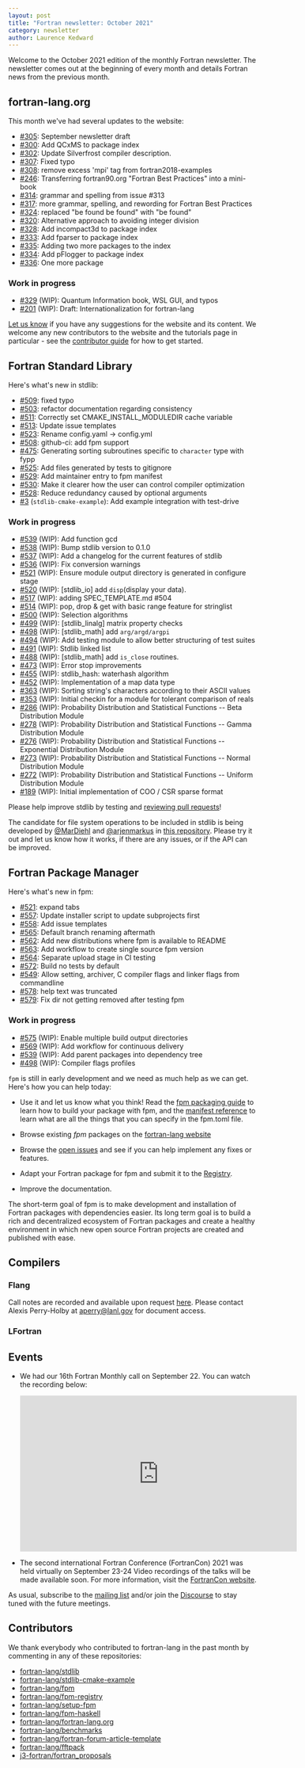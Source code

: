 ```yaml
---
layout: post
title: "Fortran newsletter: October 2021"
category: newsletter
author: Laurence Kedward
---
```


Welcome to the October 2021 edition of the monthly Fortran newsletter.
The newsletter comes out at the beginning of every month and details
Fortran news from the previous month.

<ul id="page-nav"></ul>

## fortran-lang.org

This month we've had several updates to the website:

* [#305](https://github.com/fortran-lang/fortran-lang.org/pull/305):
  September newsletter draft
* [#300](https://github.com/fortran-lang/fortran-lang.org/pull/300):
  Add QCxMS to package index
* [#302](https://github.com/fortran-lang/fortran-lang.org/pull/302):
  Update Silverfrost compiler description.
* [#307](https://github.com/fortran-lang/fortran-lang.org/pull/307):
  Fixed typo
* [#308](https://github.com/fortran-lang/fortran-lang.org/pull/308):
  remove excess 'mpi' tag from fortran2018-examples
* [#246](https://github.com/fortran-lang/fortran-lang.org/pull/246):
  Transferring fortran90.org "Fortran Best Practices" into a mini-book
* [#314](https://github.com/fortran-lang/fortran-lang.org/pull/314):
  grammar and spelling from issue #313
* [#317](https://github.com/fortran-lang/fortran-lang.org/pull/317):
  more grammar, spelling, and rewording for Fortran Best Practices
* [#324](https://github.com/fortran-lang/fortran-lang.org/pull/324):
  replaced "be found be found" with "be found"
* [#320](https://github.com/fortran-lang/fortran-lang.org/pull/320):
  Alternative approach to avoiding integer division
* [#328](https://github.com/fortran-lang/fortran-lang.org/pull/328):
  Add incompact3d to package index
* [#333](https://github.com/fortran-lang/fortran-lang.org/pull/333):
  Add fparser to package index
* [#335](https://github.com/fortran-lang/fortran-lang.org/pull/335):
  Adding two more packages to the index
* [#334](https://github.com/fortran-lang/fortran-lang.org/pull/334):
  Add pFlogger to package index
* [#336](https://github.com/fortran-lang/fortran-lang.org/pull/336):
  One more package

### Work in progress

* [#329](https://github.com/fortran-lang/fortran-lang.org/pull/329) (WIP):
  Quantum Information book, WSL GUI, and typos
* [#201](https://github.com/fortran-lang/fortran-lang.org/pull/201) (WIP):
  Draft: Internationalization for fortran-lang


[Let us know](https://github.com/fortran-lang/fortran-lang.org/issues)
if you have any suggestions for the website and its content.
We welcome any new contributors to the website and the tutorials page in particular - see the
[contributor guide](https://github.com/fortran-lang/fortran-lang.org/blob/master/CONTRIBUTING.md)
for how to get started.

## Fortran Standard Library

Here's what's new in stdlib:

* [#509](https://github.com/fortran-lang/stdlib/pull/509):
  fixed typo
* [#503](https://github.com/fortran-lang/stdlib/pull/503):
  refactor documentation regarding consistency
* [#511](https://github.com/fortran-lang/stdlib/pull/511):
  Correctly set CMAKE_INSTALL_MODULEDIR cache variable
* [#513](https://github.com/fortran-lang/stdlib/pull/513):
  Update issue templates
* [#523](https://github.com/fortran-lang/stdlib/pull/523):
  Rename config.yaml -> config.yml
* [#508](https://github.com/fortran-lang/stdlib/pull/508):
  github-ci: add fpm support
* [#475](https://github.com/fortran-lang/stdlib/pull/475):
  Generating sorting subroutines specific to `character` type with fypp
* [#525](https://github.com/fortran-lang/stdlib/pull/525):
  Add files generated by tests to gitignore
* [#529](https://github.com/fortran-lang/stdlib/pull/529):
  Add maintainer entry to fpm manifest
* [#530](https://github.com/fortran-lang/stdlib/pull/530):
  Make it clearer how the user can control compiler optimization
* [#528](https://github.com/fortran-lang/stdlib/pull/528):
  Reduce redundancy caused by optional arguments
* [#3](https://github.com/fortran-lang/stdlib-cmake-example/pull/3) (`stdlib-cmake-example`):
  Add example integration with test-drive


### Work in progress

* [#539](https://github.com/fortran-lang/stdlib/pull/539) (WIP):
  Add function gcd
* [#538](https://github.com/fortran-lang/stdlib/pull/538) (WIP):
  Bump stdlib version to 0.1.0
* [#537](https://github.com/fortran-lang/stdlib/pull/537) (WIP):
  Add a changelog for the current features of stdlib
* [#536](https://github.com/fortran-lang/stdlib/pull/536) (WIP):
  Fix conversion warnings
* [#521](https://github.com/fortran-lang/stdlib/pull/521) (WIP):
  Ensure module output directory is generated in configure stage
* [#520](https://github.com/fortran-lang/stdlib/pull/520) (WIP):
  [stdlib_io] add `disp`(display your data).
* [#517](https://github.com/fortran-lang/stdlib/pull/517) (WIP):
  adding SPEC_TEMPLATE.md #504
* [#514](https://github.com/fortran-lang/stdlib/pull/514) (WIP):
  pop, drop & get with basic range feature for stringlist
* [#500](https://github.com/fortran-lang/stdlib/pull/500) (WIP):
  Selection algorithms
* [#499](https://github.com/fortran-lang/stdlib/pull/499) (WIP):
  [stdlib_linalg] matrix property checks
* [#498](https://github.com/fortran-lang/stdlib/pull/498) (WIP):
  [stdlib_math] add `arg/argd/argpi`
* [#494](https://github.com/fortran-lang/stdlib/pull/494) (WIP):
  Add testing module to allow better structuring of test suites
* [#491](https://github.com/fortran-lang/stdlib/pull/491) (WIP):
  Stdlib linked list
* [#488](https://github.com/fortran-lang/stdlib/pull/488) (WIP):
  [stdlib_math] add `is_close` routines.
* [#473](https://github.com/fortran-lang/stdlib/pull/473) (WIP):
  Error stop improvements
* [#455](https://github.com/fortran-lang/stdlib/pull/455) (WIP):
  stdlib_hash: waterhash algorithm
* [#452](https://github.com/fortran-lang/stdlib/pull/452) (WIP):
  Implementation of a map data type
* [#363](https://github.com/fortran-lang/stdlib/pull/363) (WIP):
  Sorting string's characters according to their ASCII values
* [#353](https://github.com/fortran-lang/stdlib/pull/353) (WIP):
  Initial checkin for a module for tolerant comparison of reals
* [#286](https://github.com/fortran-lang/stdlib/pull/286) (WIP):
  Probability Distribution and Statistical Functions -- Beta Distribution Module
* [#278](https://github.com/fortran-lang/stdlib/pull/278) (WIP):
  Probability Distribution and Statistical Functions -- Gamma Distribution Module
* [#276](https://github.com/fortran-lang/stdlib/pull/276) (WIP):
  Probability Distribution and Statistical Functions -- Exponential Distribution Module
* [#273](https://github.com/fortran-lang/stdlib/pull/273) (WIP):
  Probability Distribution and Statistical Functions -- Normal Distribution Module
* [#272](https://github.com/fortran-lang/stdlib/pull/272) (WIP):
  Probability Distribution and Statistical Functions -- Uniform Distribution Module
* [#189](https://github.com/fortran-lang/stdlib/pull/189) (WIP):
  Initial implementation of COO / CSR sparse format



Please help improve stdlib by testing and [reviewing pull requests](https://github.com/fortran-lang/stdlib/issues?q=is%3Apr+is%3Aopen+label%3A%22reviewers+needed%22)!

The candidate for file system operations to be included in stdlib is being developed by
[@MarDiehl](https://github.com/MarDiehl) and [@arjenmarkus](https://github.com/arjenmarkus)
in [this repository](https://github.com/MarDiehl/stdlib_os).
Please try it out and let us know how it works, if there are any issues, or if the API can be improved.

## Fortran Package Manager

Here's what's new in fpm:

* [#521](https://github.com/fortran-lang/fpm/pull/521):
  expand tabs
* [#557](https://github.com/fortran-lang/fpm/pull/557):
  Update installer script to update subprojects first
* [#558](https://github.com/fortran-lang/fpm/pull/558):
  Add issue templates
* [#565](https://github.com/fortran-lang/fpm/pull/565):
  Default branch renaming aftermath
* [#562](https://github.com/fortran-lang/fpm/pull/562):
  Add new distributions where fpm is available to README
* [#563](https://github.com/fortran-lang/fpm/pull/563):
  Add workflow to create single source fpm version
* [#564](https://github.com/fortran-lang/fpm/pull/564):
  Separate upload stage in CI testing
* [#572](https://github.com/fortran-lang/fpm/pull/572):
  Build no tests by default
* [#549](https://github.com/fortran-lang/fpm/pull/549):
  Allow setting, archiver, C compiler flags and linker flags from commandline
* [#578](https://github.com/fortran-lang/fpm/pull/578):
  help text was truncated
* [#579](https://github.com/fortran-lang/fpm/pull/579):
  Fix dir not getting removed after testing fpm


### Work in progress

* [#575](https://github.com/fortran-lang/fpm/pull/575) (WIP):
  Enable multiple build output directories
* [#569](https://github.com/fortran-lang/fpm/pull/569) (WIP):
  Add workflow for continuous delivery
* [#539](https://github.com/fortran-lang/fpm/pull/539) (WIP):
  Add parent packages into dependency tree
* [#498](https://github.com/fortran-lang/fpm/pull/498) (WIP):
  Compiler flags profiles


`fpm` is still in early development and we need as much help as we can get.
Here's how you can help today:

* Use it and let us know what you think! Read the [fpm packaging guide](https://github.com/fortran-lang/fpm/blob/master/PACKAGING.md)
to learn how to build your package with fpm, and the [manifest reference](https://github.com/fortran-lang/fpm/blob/master/manifest-reference.md)
to learn what are all the things that you can specify in the fpm.toml file.

* Browse existing *fpm* packages on the [fortran-lang website](https://fortran-lang.org/packages/fpm)
* Browse the [open issues](https://github.com/fortran-lang/fpm/issues) and see if you can help implement any fixes or features.
* Adapt your Fortran package for fpm and submit it to the [Registry](https://github.com/fortran-lang/fpm-registry).
* Improve the documentation.

The short-term goal of fpm is to make development and installation of Fortran packages with dependencies easier.
Its long term goal is to build a rich and decentralized ecosystem of Fortran packages and create a healthy
environment in which new open source Fortran projects are created and published with ease.


## Compilers

### Flang


Call notes are recorded and available upon request [here](https://docs.google.com/document/d/10T-S2J3GrahpG4Ooif93NSTz2zBW0MQc_RlwHi0-afY). Please contact Alexis Perry-Holby at aperry@lanl.gov for document access.

### LFortran




## Events

* We had our 16th Fortran Monthly call on September 22.
  You can watch the recording below:
  <iframe width="560" height="315" src="https://www.youtube.com/embed/496oZFYcA00" frameborder="0" allow="accelerometer; autoplay; encrypted-media; gyroscope; picture-in-picture" allowfullscreen></iframe>

* The second international Fortran Conference (FortranCon) 2021 was held virtually on September 23-24
  Video recordings of the talks will be made available soon.
  For more information, visit the [FortranCon website](https://tcevents.chem.uzh.ch/event/14/).


As usual, subscribe to the [mailing list](https://groups.io/g/fortran-lang) and/or
join the [Discourse](https://fortran-lang.discourse.group) to stay tuned with the future meetings.

## Contributors

We thank everybody who contributed to fortran-lang in the past month by
commenting in any of these repositories:

* [fortran-lang/stdlib](https://github.com/fortran-lang/stdlib)
* [fortran-lang/stdlib-cmake-example](https://github.com/fortran-lang/stdlib-cmake-example)
* [fortran-lang/fpm](https://github.com/fortran-lang/fpm)
* [fortran-lang/fpm-registry](https://github.com/fortran-lang/fpm-registry)
* [fortran-lang/setup-fpm](https://github.com/fortran-lang/setup-fpm)
* [fortran-lang/fpm-haskell](https://github.com/fortran-lang/fpm-haskell)
* [fortran-lang/fortran-lang.org](https://github.com/fortran-lang/fortran-lang.org)
* [fortran-lang/benchmarks](https://github.com/fortran-lang/benchmarks)
* [fortran-lang/fortran-forum-article-template](https://github.com/fortran-lang/fortran-forum-article-template)
* [fortran-lang/fftpack](https://github.com/fortran-lang/fftpack)
* [j3-fortran/fortran\_proposals](https://github.com/j3-fortran/fortran_proposals)

<div id="gh-contributors" data-startdate="September 01 2021" data-enddate="September 30 2021" height="500px"></div>
